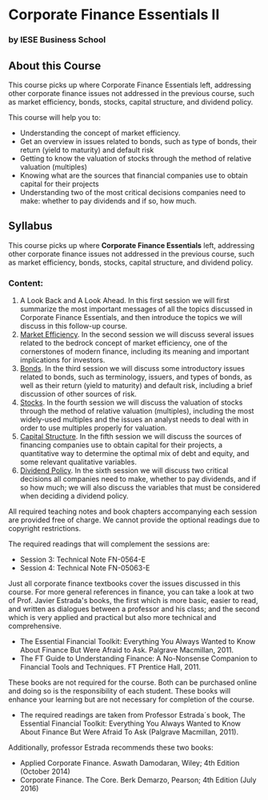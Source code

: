 # Corporate Finance Essentials II
### by IESE Business School

## About this Course
This course picks up where Corporate Finance Essentials left, addressing other corporate
finance issues not addressed in the previous course, such as market efficiency, bonds, stocks,
capital structure, and dividend policy.

This course will help you to:
*	Understanding the concept of market efficiency.
*	Get an overview in issues related to bonds, such as type of bonds, their return (yield to maturity) and default risk
* Getting to know the valuation of stocks through the method of relative valuation (multiples)
* Knowing what are the sources that financial companies use to obtain capital for their projects
* Understanding two of the most critical decisions companies need to make: whether to pay dividends and if so, how much.

## Syllabus
This course picks up where **Corporate Finance Essentials** left, addressing other corporate finance issues not addressed in the previous course, such as market efficiency, bonds, stocks, capital structure, and dividend policy.

### Content:

1. A Look Back and A Look Ahead. In this first session we will first summarize the most important messages of all the topics discussed in Corporate Finance Essentials, and then introduce the topics we will discuss in this follow-up course.
2. [Market Efficiency](./Week2/README.md). In the second session we will discuss several issues related to the bedrock concept of market efficiency, one of the cornerstones of modern finance, including its meaning and important implications for investors.
3. [Bonds](./Week3/README.md). In the third session we will discuss some introductory issues related to bonds, such as terminology, issuers, and types of bonds, as well as their return (yield to maturity) and default risk, including a brief discussion of other sources of risk.
4. [Stocks](./Week4/README.md). In the fourth session we will discuss the valuation of stocks through the method of relative valuation (multiples), including the most widely-used multiples and the issues an analyst needs to deal with in order to use multiples properly for valuation.
5. [Capital Structure](./Week5/README.md). In the fifth session we will discuss the sources of financing companies use to obtain capital for their projects, a quantitative way to determine the optimal mix of debt and equity, and some relevant qualitative variables.
6. [Dividend Policy](./Week6/README.md). In the sixth session we will discuss two critical decisions all companies need to make, whether to pay dividends, and if so how much; we will also discuss the variables that must be considered when deciding a dividend policy.

All required teaching notes and book chapters accompanying each session are provided free of charge. We cannot provide the optional readings due to copyright restrictions.

The required readings that will complement the sessions are:
* Session 3: Technical Note FN-0564-E
* Session 4: Technical Note FN-05063-E

Just all corporate finance textbooks cover the issues discussed in this course. For more general references in finance, you can take a look at two of Prof. Javier Estrada's books, the first which is more basic, easier to read, and written as dialogues between a professor and his class; and the second which is very applied and practical but also more technical and comprehensive.
* The Essential Financial Toolkit: Everything You Always Wanted to Know About Finance But Were Afraid to Ask. Palgrave Macmillan, 2011.
* The FT Guide to Understanding Finance: A No-Nonsense Companion to Financial Tools and Techniques. FT Prentice Hall, 2011.

These books are not required for the course. Both can be purchased online and doing so is the responsibility of each student. These books will enhance your learning but are not necessary for completion of the course.
* The required readings are taken from Professor Estrada´s book, The Essential Financial Toolkit: Everything You Always Wanted to Know About Finance But Were Afraid To Ask (Palgrave Macmillan, 2011).

Additionally, professor Estrada recommends these two books:
* Applied Corporate Finance. Aswath Damodaran, Wiley; 4th Edition (October 2014)
* Corporate Finance. The Core. Berk Demarzo, Pearson; 4th Edition (July 2016)
